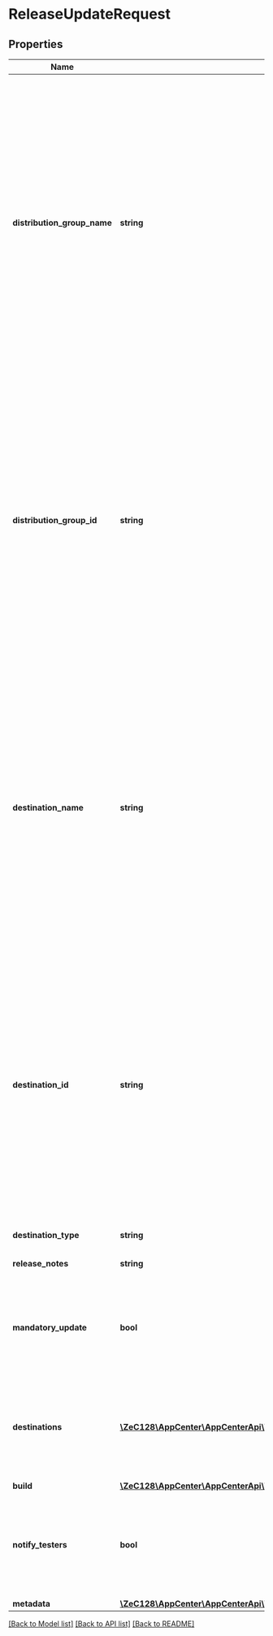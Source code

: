 # ReleaseUpdateRequest

## Properties
Name | Type | Description | Notes
------------ | ------------- | ------------- | -------------
**distribution_group_name** | **string** | OBSOLETE. Will be removed in future releases - use destinations instead. Name of a distribution group. The release will be associated with this distribution group. If the distribution group doesn&#39;t exist a 400 is returned. If both distribution group name and id are passed, the id is taking precedence. | [optional] 
**distribution_group_id** | **string** | OBSOLETE. Will be removed in future releases - use destinations instead. Id of a distribution group. The release will be associated with this distribution group. If the distribution group doesn&#39;t exist a 400 is returned. If both distribution group name and id are passed, the id is taking precedence. | [optional] 
**destination_name** | **string** | OBSOLETE. Will be removed in future releases - use destinations instead. Name of a destination. The release will be associated with this destination. If the destination doesn&#39;t exist a 400 is returned. If both distribution group name and id are passed, the id is taking precedence. | [optional] 
**destination_id** | **string** | OBSOLETE. Will be removed in future releases - use destinations instead. Id of a destination. The release will be associated with this destination. If the destination doesn&#39;t exist a 400 is returned. If both destination name and id are passed, the id is taking precedence. | [optional] 
**destination_type** | **string** | Not used anymore. | [optional] 
**release_notes** | **string** | Release notes for this release. | [optional] 
**mandatory_update** | **bool** | A boolean which determines whether this version should be a mandatory update or not. | [optional] 
**destinations** | [**\ZeC128\AppCenter\AppCenterApi\V01appsownerNameappNamereleasesreleaseIdDestinations[]**](V01appsownerNameappNamereleasesreleaseIdDestinations.md) | Distribute this release under the following list of destinations (store groups or distribution groups). | [optional] 
**build** | [**\ZeC128\AppCenter\AppCenterApi\V01appsownerNameappNamereleasesreleaseIdBuild**](V01appsownerNameappNamereleasesreleaseIdBuild.md) |  | [optional] 
**notify_testers** | **bool** | A boolean which determines whether to notify testers of a new release, default to true. | [optional] [default to true]
**metadata** | [**\ZeC128\AppCenter\AppCenterApi\V01appsownerNameappNamereleasesreleaseIdMetadata**](V01appsownerNameappNamereleasesreleaseIdMetadata.md) |  | [optional] 

[[Back to Model list]](../README.md#documentation-for-models) [[Back to API list]](../README.md#documentation-for-api-endpoints) [[Back to README]](../README.md)



